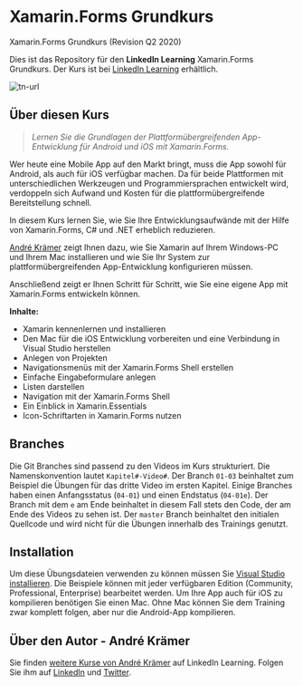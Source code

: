 # Xamarin.Forms Grundkurs
Xamarin.Forms Grundkurs (Revision Q2 2020)

Dies ist das Repository für den **LinkedIn Learning** Xamarin.Forms Grundkurs. Der Kurs ist bei [LinkedIn Learning](https://www.linkedin.com/learning/xamarin-forms-grundkurs) erhältlich.

![tn-url]

## Über diesen Kurs
> _Lernen Sie die Grundlagen der Plattformübergreifenden App-Entwicklung für Android und iOS mit Xamarin.Forms._

Wer heute eine Mobile App auf den Markt bringt, muss die App sowohl für Android, als auch für iOS verfügbar machen. Da für beide Plattformen mit unterschiedlichen Werkzeugen und Programmiersprachen entwickelt wird, verdoppeln sich Aufwand und Kosten für die plattformübergreifende Bereitstellung schnell.

In diesem Kurs lernen Sie, wie Sie Ihre Entwicklungsaufwände mit der Hilfe von Xamarin.Forms, C# und .NET erheblich reduzieren.

[André Krämer](https://www.linkedin.com/learning/instructors/andre-kramer) zeigt Ihnen dazu, wie Sie Xamarin auf Ihrem Windows-PC und Ihrem Mac installieren und wie Sie Ihr System zur plattformübergreifenden App-Entwicklung konfigurieren müssen.

Anschließend zeigt er Ihnen Schritt für Schritt, wie Sie eine eigene App mit Xamarin.Forms entwickeln können.

**Inhalte:**
* Xamarin kennenlernen und installieren
* Den Mac für die iOS Entwicklung vorbereiten und eine Verbindung in Visual Studio herstellen
* Anlegen von Projekten
* Navigationsmenüs mit der Xamarin.Forms Shell erstellen
* Einfache Eingabeformulare anlegen
* Listen darstellen
* Navigation mit der Xamarin.Forms Shell
* Ein Einblick in Xamarin.Essentials
* Icon-Schriftarten in Xamarin.Forms nutzen

## Branches
Die Git Branches sind passend zu den Videos im Kurs strukturiert. Die Namenskonvention lautet `Kapitel#-Video#`. Der Branch `01-03` beinhaltet zum Beispiel die Übungen für das dritte Video im ersten Kapitel. Einige Branches haben einen Anfangsstatus (`04-01`) und einen Endstatus (`04-01e`). Der Branch mit dem `e` am Ende beinhaltet in diesem Fall stets den Code, der am Ende des Videos zu sehen ist.
Der `master` Branch beinhaltet den initialen Quellcode und wird nicht für die Übungen innerhalb des Trainings genutzt.

## Installation
Um diese Übungsdateien verwenden zu können müssen Sie  [Visual Studio installieren](https://visualstudio.microsoft.com/). Die Beispiele können mit jeder verfügbaren Edition (Community, Professional, Enterprise) bearbeitet werden. Um Ihre App auch für iOS zu kompilieren benötigen Sie einen Mac. Ohne Mac können Sie dem Training zwar komplett folgen, aber nur die Android-App kompilieren.

## Über den Autor - André Krämer
Sie finden [weitere Kurse von André Krämer](https://www.linkedin.com/learning/instructors/andre-kramer) auf LinkedIn Learning.  Folgen Sie ihm auf [LinkedIn](https://www.linkedin.com/in/andrekraemer?trk=lil_instructor) und [Twitter](https://twitter.com/codemurai). 

[tn-url]: https://media-exp1.licdn.com/dms/image/C4D0DAQGBS4RSfBkTDg/learning-public-crop_675_1200/0/1600341327089?e=1646964000&v=beta&t=E9CLuzSWqQVombiFFQHFwL-L9YdDOrJHUVUvAX4du_I


